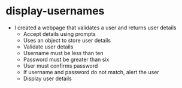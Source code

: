 # display-usernames

* I created a webpage that validates a user and returns user details
    * Accept details using prompts
    * Uses an object to store user details
    * Validate user details
    * Username must be less than ten
    * Password must be greater than six
    * User must confirms password
    * If username and password do not match, alert the user
    * Display user details

